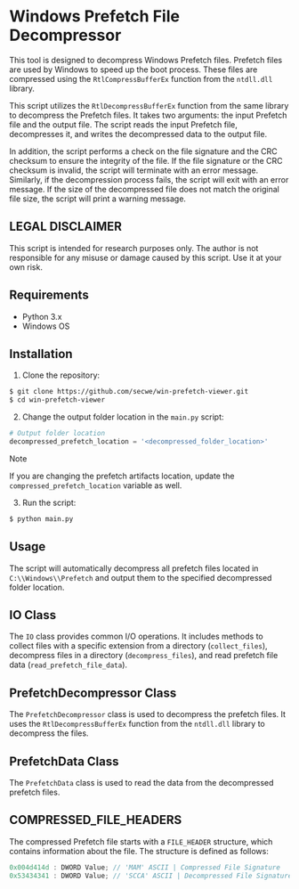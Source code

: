 # Windows Prefetch File Decompressor

This tool is designed to decompress Windows Prefetch files. Prefetch files are used by Windows to speed up the boot process. These files are compressed using the `RtlCompressBufferEx` function from the `ntdll.dll` library.

This script utilizes the `RtlDecompressBufferEx` function from the same library to decompress the Prefetch files. It takes two arguments: the input Prefetch file and the output file. The script reads the input Prefetch file, decompresses it, and writes the decompressed data to the output file.

In addition, the script performs a check on the file signature and the CRC checksum to ensure the integrity of the file. If the file signature or the CRC checksum is invalid, the script will terminate with an error message. Similarly, if the decompression process fails, the script will exit with an error message. If the size of the decompressed file does not match the original file size, the script will print a warning message.

## LEGAL DISCLAIMER 
This script is intended for research purposes only. The author is not responsible for any misuse or damage caused by this script. Use it at your own risk.

## Requirements
- Python 3.x
- Windows OS

## Installation

1. Clone the repository:
```bash
$ git clone https://github.com/secwe/win-prefetch-viewer.git
$ cd win-prefetch-viewer
```

2. Change the output folder location in the `main.py` script:

```python
# Output folder location
decompressed_prefetch_location = '<decompressed_folder_location>'
```

> [!NOTE]
> If you are changing the prefetch artifacts location, update the `compressed_prefetch_location` variable as well.

3. Run the script:
```bash
$ python main.py
```

## Usage
The script will automatically decompress all prefetch files located in `C:\\Windows\\Prefetch` and output them to the specified decompressed folder location.

## IO Class
The `IO` class provides common I/O operations. It includes methods to collect files with a specific extension from a directory (`collect_files`), decompress files in a directory (`decompress_files`), and read prefetch file data (`read_prefetch_file_data`).

## PrefetchDecompressor Class
The `PrefetchDecompressor` class is used to decompress the prefetch files. It uses the `RtlDecompressBufferEx` function from the `ntdll.dll` library to decompress the files.

## PrefetchData Class
The `PrefetchData` class is used to read the data from the decompressed prefetch files.

## COMPRESSED_FILE_HEADERS

The compressed Prefetch file starts with a `FILE_HEADER` structure, which contains information about the file. The structure is defined as follows:
```c
0x004d414d : DWORD Value; // 'MAM' ASCII | Compressed File Signature
0x53434341 : DWORD Value; // 'SCCA' ASCII | Decompressed File Signature
